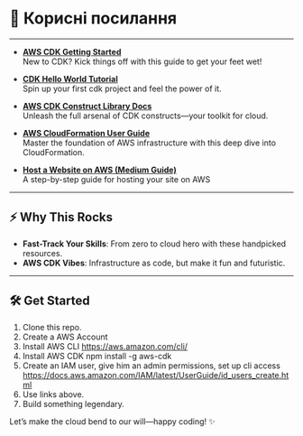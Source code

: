 # 🚀 Корисні посилання

---
- **[AWS CDK Getting Started](https://docs.aws.amazon.com/cdk/v2/guide/getting_started.html)**  
  New to CDK? Kick things off with this guide to get your feet wet!  

- **[CDK Hello World Tutorial](https://docs.aws.amazon.com/cdk/v2/guide/hello_world.html)**  
  Spin up your first cdk project and feel the power of it.  

- **[AWS CDK Construct Library Docs](https://docs.aws.amazon.com/cdk/api/v2/docs/aws-construct-library.html)**  
  Unleash the full arsenal of CDK constructs—your toolkit for cloud.  

- **[AWS CloudFormation User Guide](https://docs.aws.amazon.com/AWSCloudFormation/latest/UserGuide/Welcome.html)**  
  Master the foundation of AWS infrastructure with this deep dive into CloudFormation.  

- **[Host a Website on AWS (Medium Guide)](https://medium.com/@brahimdeiza/easy-way-to-host-a-website-on-aws-full-guide-b690b4763f34)**  
  A step-by-step guide for hosting your site on AWS 

---

## ⚡ Why This Rocks  
- **Fast-Track Your Skills**: From zero to cloud hero with these handpicked resources.  
- **AWS CDK Vibes**: Infrastructure as code, but make it fun and futuristic.  

---

## 🛠️ Get Started  
1. Clone this repo.
2. Create a AWS Account
3. Install AWS CLI https://aws.amazon.com/cli/
4. Install AWS CDK npm install -g aws-cdk
5. Create an IAM user, give him an admin permissions, set up cli access https://docs.aws.amazon.com/IAM/latest/UserGuide/id_users_create.html
6. Use links above.  
7. Build something legendary.  

Let’s make the cloud bend to our will—happy coding! ✨  
